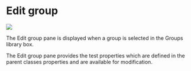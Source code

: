 Edit group
==========

![](groups-edit.png)

The Edit group pane is displayed when a group is selected in the Groups library box.

The Edit group pane provides the test properties which are defined in the parent classes properties and are available for modification.

